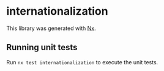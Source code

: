 # internationalization

This library was generated with [Nx](https://nx.dev).

## Running unit tests

Run `nx test internationalization` to execute the unit tests.
